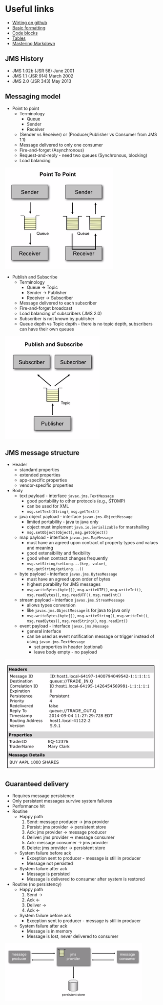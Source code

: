 # Useful links
* [Wirting on github](https://help.github.com/categories/writing-on-github/)
* [Basic formatting](https://help.github.com/articles/basic-writing-and-formatting-syntax/)
* [Code blocks](https://help.github.com/articles/creating-and-highlighting-code-blocks/)
* [Tables](https://help.github.com/articles/organizing-information-with-tables/)
* [Mastering Markdown](https://guides.github.com/features/mastering-markdown/)

## JMS History
* JMS 1.02b (JSR 58) June 2001
* JMS 1.1 (JSR 914) March 2002 
* JMS 2.0 (JSR 343) May 2013

## Messaging model
* Point to point
  * Terminology
    * Queue
    * Sender
    * Receiver
  * (Sender vs Receiver) or (Producer,Publisher vs Consumer from JMS 1.1)
  * Message delivered to only one consumer
  * Fire-and-forget (Asynchronous)
  * Request-and-reply - need two queues (Synchronous, blocking)
  * Load balancing
  
![Point-to-point](https://github.com/slq/jms-wiki/blob/messaging-models/src/main/resources/point-to-point.PNG)

* Publish and Subscribe
  * Terminology
    * Queue -> Topic
    * Sender -> Publisher
    * Receiver -> Subscriber
  * Message delivered to each subscriber
  * Fire-and-forget broadcast
  * Load balancing of subscribers (JMS 2.0)
  * Subscriber is not known by publisher
  * Queue depth vs Topic depth - there is no topic depth, subscribers can have their own queues

![Publish-subscribe](https://github.com/slq/jms-wiki/blob/messaging-models/src/main/resources/publish-subscribe.PNG)

## JMS message structure
* Header
  * standard properties
  * extended properties
  * app-specific properties
  * vendor-specific properties
* Body
  * text payload - interface `javax.jms.TextMessage`
    * good portability to other protocols (e.g., STOMP)
    * can be used for XML
    * `msg.setText(String)`, `msg.getText()`
  * java object payload - interface `javax.jms.ObjectMessage`
    * limited portability - java to java only
    * object must implement `java.io.Serializable` for marshalling 
    * `msg.setObject(Object)`, `msg.getObject()`
  * map payload - interface `javax.jms.MapMessage`
    * must have an agreed upon contract of property types and values and meaning
    * good extensibility and flexibility
    * good when contract changes frequently
    * `msg.setString/setLong...(key, value)`, `msg.getString/getLong...()`
  * byte payload - interface `javax.jms.BytesMessage`
    * must have an agreed upon order of bytes
    * highest porability for JMS messages
    * `msg.writeBytes(byte[])`, `msg.writeUTF()`, `msg.writeInt()`, `msg.readBytes()`, `msg.readUTF()`, `msg.readInt()`
  * stream payload - interface `javax.jms.StreamMessage`
    * allows types conversion
    * like `javax.jms.ObjectMessage` is for java to java only
    * `msg.writeBytes(byte[])`, `msg.writeString()`, `msg.writeInt()`, `msg.readBytes()`, `msg.readString()`, `msg.readInt()`
  * event payload - interface `javax.jms.Message`
    * general interface
    * can be used as event notification message or trigger instead of using `javax.jms.TextMessage`
      * set properties in header (optional)
      * leave body empty - no payload

![Jms-message-structure](https://github.com/slq/jms-wiki/blob/master/src/main/resources/jms-message-structure.PNG)

## Guaranteed delivery
* Requires message persistence
* Only persistent messages survive system failures
* Performance hit
* Routine
  * Happy path
    1. Send: message producer -> jms provider 
    2. Persist: jms provider -> persistent store
    3. Ack: jms provider -> message producer
    4. Deliver: jms provider -> message consumer
    5. Ack: message consumer -> jms provider
    6. Delete: jms provider -> persistent store
  * System failure before ack
    * Exception sent to producer - message is still in producer
    * Message not persisted
  * System failure after ack
    * Message is persisted
    * Message is delivered to consumer after system is restored
* Routine (no persistency)
  * Happy path
    1. Send ->
    2. Ack <-
    3. Deliver ->
    4. Ack <-
  * System failure before ack
    * Exception sent to producer - message is still in producer
  * System failure after ack
    * Message is in memory
    * Message is lost, never delivered to consumer
    
![Jms-message-structure](https://github.com/slq/jms-wiki/blob/master/src/main/resources/jms-persistent-messages.PNG)

